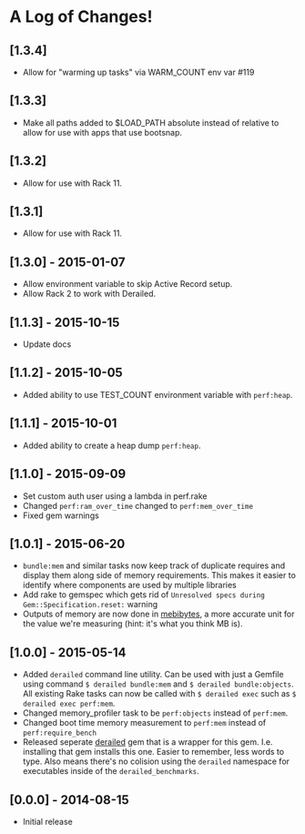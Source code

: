 # A Log of Changes!

## [1.3.4]

- Allow for "warming up tasks" via WARM_COUNT env var #119

## [1.3.3]

- Make all paths added to $LOAD_PATH absolute instead of relative to allow for use with apps that use bootsnap.

## [1.3.2]

- Allow for use with Rack 11.


## [1.3.1]

- Allow for use with Rack 11.


## [1.3.0] - 2015-01-07

- Allow environment variable to skip Active Record setup.
- Allow Rack 2 to work with Derailed.

## [1.1.3] - 2015-10-15

- Update docs

## [1.1.2] - 2015-10-05

- Added ability to use TEST_COUNT environment variable with `perf:heap`.

## [1.1.1] - 2015-10-01

- Added ability to create a heap dump `perf:heap`.

## [1.1.0] - 2015-09-09

- Set custom auth user using a lambda in perf.rake
- Changed `perf:ram_over_time` changed to `perf:mem_over_time`
- Fixed gem warnings

## [1.0.1] - 2015-06-20

- `bundle:mem` and similar tasks now keep track of duplicate requires and display them along side of memory requirements. This makes it easier to identify where components are used by multiple libraries
- Add rake to gemspec which gets rid of `Unresolved specs during Gem::Specification.reset:` warning
- Outputs of memory are now done in [mebibytes](https://en.wikipedia.org/wiki/Mebibyte), a more accurate unit for the value we're measuring (hint: it's what you think MB is).

## [1.0.0] - 2015-05-14

- Added `derailed` command line utility. Can be used with just a Gemfile using command `$ derailed bundle:mem` and `$ derailed bundle:objects`. All existing Rake tasks can now be called with `$ derailed exec` such as `$ derailed exec perf:mem`.
- Changed memory_profiler task to be `perf:objects` instead of `perf:mem`.
- Changed boot time memory measurement to `perf:mem` instead of `perf:require_bench`
- Released seperate [derailed](https://github.com/schneems/derailed) gem that is a wrapper for this gem. I.e. installing that gem installs this one. Easier to remember, less words to type. Also means there's no colision using the `derailed` namespace for executables inside of the `derailed_benchmarks`.

## [0.0.0] - 2014-08-15

- Initial release